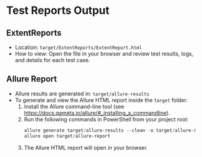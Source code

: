 # Test Reports Output

## ExtentReports
- Location: `target/ExtentReports/ExtentReport.html`
- How to view: Open the file in your browser and review test results, logs, and details for each test case.

## Allure Report
- Allure results are generated in: `target/allure-results`
- To generate and view the Allure HTML report inside the `target` folder:
  1. Install the Allure command-line tool (see https://docs.qameta.io/allure/#_installing_a_commandline).
  2. Run the following commands in PowerShell from your project root:
     ```powershell
     allure generate target/allure-results --clean -o target/allure-report
     allure open target/allure-report
     ```
  3. The Allure HTML report will open in your browser.

